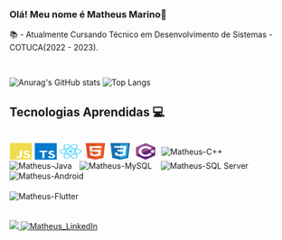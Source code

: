 
###  Olá! Meu nome é Matheus Marino👋

📚 - Atualmente Cursando Técnico em Desenvolvimento de Sistemas - COTUCA(2022 - 2023).

<br>

![Anurag's GitHub stats](https://github-readme-stats.vercel.app/api?username=Matheus-Oliveira-Marino&show_icons=true&theme=radical)
![Top Langs](https://github-readme-stats.vercel.app/api/top-langs/?username=Matheus-Oliveira-Marino&layout=compact&theme=dracula)


## Tecnologias Aprendidas 💻

<div style="display: inline_block"><br>
  <img align="center" alt="Matheus-Js" height="30" width="40" src="https://raw.githubusercontent.com/devicons/devicon/master/icons/javascript/javascript-plain.svg">
  <img align="center" alt="Matheus-Ts" height="30" width="40" src="https://raw.githubusercontent.com/devicons/devicon/master/icons/typescript/typescript-plain.svg">
  <img align="center" alt="Matheus-React" height="30" width="40" src="https://raw.githubusercontent.com/devicons/devicon/master/icons/react/react-original.svg">
  <img align="center" alt="Matheus-HTML" height="30" width="40" src="https://raw.githubusercontent.com/devicons/devicon/master/icons/html5/html5-original.svg">
  <img align="center" alt="Matheus-CSS" height="30" width="40" src="https://raw.githubusercontent.com/devicons/devicon/master/icons/css3/css3-original.svg" style="margin-right: 1px;">
  <img align="center" alt="Matheus-C#" height="30" width="40" src="https://raw.githubusercontent.com/devicons/devicon/master/icons/csharp/csharp-original.svg" style="margin-right: 4px;">
  <img align="center" alt="Matheus-C++" height="30" width="32" src="https://user-images.githubusercontent.com/25181517/192106073-90fffafe-3562-4ff9-a37e-c77a2da0ff58.png" style="margin-right: 8px;">
  <img align="center" alt="Matheus-Java" height="40" width="40" src="https://user-images.githubusercontent.com/25181517/117201156-9a724800-adec-11eb-9a9d-3cd0f67da4bc.png" style="margin-right: 10px;">
  <img align="center" alt="Matheus-MySQL" height="50" width="50" src="https://user-images.githubusercontent.com/25181517/183896128-ec99105a-ec1a-4d85-b08b-1aa1620b2046.png" style="margin-right: 12px;">
<img align="center" alt="Matheus-SQL Server" height="40" width="40" src="https://user-images.githubusercontent.com/25181517/117208736-bdedc080-adf5-11eb-912f-61c7d43705f6.png" style="margin-right: 12px;">
<img align="center" alt="Matheus-Android" height="50" width="50" src="https://user-images.githubusercontent.com/25181517/117269608-b7dcfb80-ae58-11eb-8e66-6cc8753553f0.png" style="margin-right: 10px;">
<br><br>
<img align="center" alt="Matheus-Flutter" height="35" width="35" src="https://user-images.githubusercontent.com/25181517/186150365-da1eccce-6201-487c-8649-45e9e99435fd.png" >
  </div><br><br>

<div align="left">
  <a href="mailto:mathson98@gmail.com">
    <img src="https://img.shields.io/badge/Gmail-D14836?style=for-the-badge&logo=gmail&logoColor=white">
  </a>
  <a href="https://www.linkedin.com/in/matheus-de-oliveira-marino-610765165/">
    <img src="https://img.shields.io/badge/LinkedIn-0077B5?style=for-the-badge&logo=linkedin&logoColor=white" alt="Matheus_LinkedIn">
  </a>
</div>
